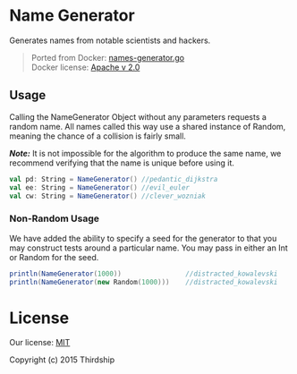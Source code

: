 # Name Generator
Generates names from notable scientists and hackers.

> Ported from Docker:
[names-generator.go](https://github.com/docker/docker/blob/master/pkg/namesgenerator/names-generator.go) <br>
Docker license:  [Apache v 2.0](https://github.com/dotcloud/docker/blob/master/LICENSE)

## Usage

Calling the NameGenerator Object without any parameters requests a random name. All names called this way use a shared instance of Random, meaning the chance of a collision is fairly small.

***Note:*** It is not impossible for the algorithm to produce the same name, we recommend verifying that the name is unique before using it.

```Scala
val pd: String = NameGenerator() //pedantic_dijkstra
val ee: String = NameGenerator() //evil_euler
val cw: String = NameGenerator() //clever_wozniak
```


### Non-Random Usage

We have added the ability to specify a seed for the generator to that you may construct tests around a particular name. You may pass in either an Int or Random for the seed.

```Scala
println(NameGenerator(1000))                //distracted_kowalevski
println(NameGenerator(new Random(1000)))    //distracted_kowalevski
```

# License
Our license: [MIT](LICENSE)

Copyright (c) 2015 Thirdship
